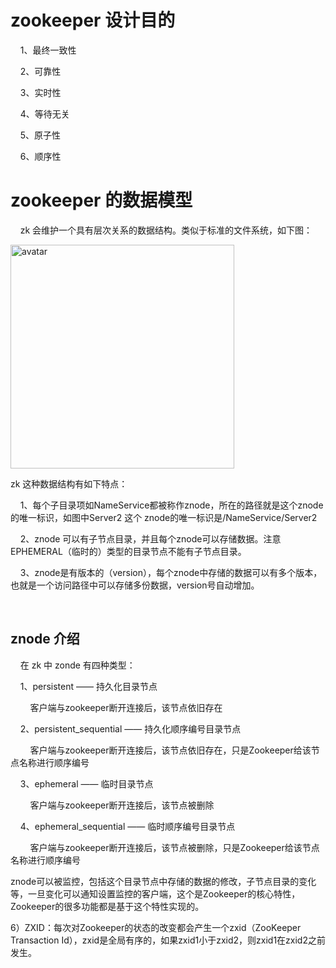 





# zookeeper 设计目的

    1、最终一致性

    2、可靠性

    3、实时性

    4、等待无关

    5、原子性

    6、顺序性



# zookeeper 的数据模型

    zk 会维护一个具有层次关系的数据结构。类似于标准的文件系统，如下图：

<img src="file:///E:/技术学习/markdown/pictures/zookeeper/zk数据模型.png" title="" alt="avatar" width="358">

zk 这种数据结构有如下特点：

    1、每个子目录项如NameService都被称作znode，所在的路径就是这个znode的唯一标识，如图中Server2 这个 znode的唯一标识是/NameService/Server2

    2、znode 可以有子节点目录，并且每个znode可以存储数据。注意EPHEMERAL（临时的）类型的目录节点不能有子节点目录。

    3、znode是有版本的（version），每个znode中存储的数据可以有多个版本，也就是一个访问路径中可以存储多份数据，version号自动增加。

    

## znode 介绍

    在 zk 中 zonde 有四种类型：

    1、persistent —— 持久化目录节点

        客户端与zookeeper断开连接后，该节点依旧存在      

    2、persistent_sequential —— 持久化顺序编号目录节点

        客户端与zookeeper断开连接后，该节点依旧存在，只是Zookeeper给该节点名称进行顺序编号

    3、ephemeral —— 临时目录节点

        客户端与zookeeper断开连接后，该节点被删除

    4、ephemeral_sequential —— 临时顺序编号目录节点

        客户端与zookeeper断开连接后，该节点被删除，只是Zookeeper给该节点名称进行顺序编号































znode可以被监控，包括这个目录节点中存储的数据的修改，子节点目录的变化等，一旦变化可以通知设置监控的客户端，这个是Zookeeper的核心特性，Zookeeper的很多功能都是基于这个特性实现的。

6）ZXID：每次对Zookeeper的状态的改变都会产生一个zxid（ZooKeeper Transaction Id），zxid是全局有序的，如果zxid1小于zxid2，则zxid1在zxid2之前发生。
